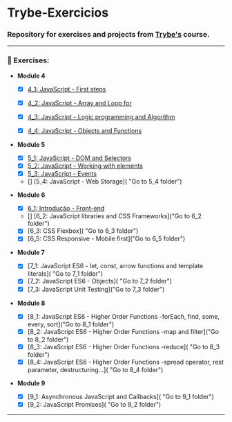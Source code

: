 # Trybe-Exercicios

### Repository for exercises and projects from [Trybe's](https://www.betrybe.com/ "Trybe home page") course.

----

### :book: Exercises:

  * __Module 4__
    - [x] [4_1: JavaScript - First steps](https://github.com/Matheuscara/Trybe-Exercicios/tree/master/4_1 "Go to 4_1 folder")
    - [x] [4_2: JavaScript - Array and Loop for](https://github.com/Matheuscara/Trybe-Exercicios/tree/master/4_2 "Go to 4_2 folder")
    - [x] [4_3: JavaScript - Logic programming and Algorithm](https://github.com/Matheuscara/Trybe-Exercicios/tree/master/4_3 "Go to 4_3 folder")
    - [x] [4_4: JavaScript - Objects and Functions](https://github.com/Matheuscara/Trybe-Exercicios/tree/master/4_4 "Go to 4_4 folder")


 * __Module 5__
      - [x] [5_1: JavaScript - DOM and Selectors](https://github.com/Matheuscara/Trybe-Exercicios/tree/master/5_1 "Go to 5_1 folder")
      - [x] [5_2: JavaScript - Working with elements](https://github.com/Matheuscara/Trybe-Exercicios/tree/master/5_2 "Go to 5_2 folder")
      - [x] [5_3: JavaScript - Events](https://github.com/Matheuscara/Trybe-Exercicios/tree/master/5_3 "Go to 5_3 folder")
      - [] [5_4: JavaScript - Web Storage]( "Go to 5_4 folder")
    
* __Module 6__
    - [x] [6_1: Introdução - Front-end](https://github.com/Matheuscara/Trybe-Exercicios/tree/master/6_1 "Go to 6_1 folder")
    - [] [6_2: JavaScript libraries and CSS Frameworks]("Go to 6_2 folder")
    - [x] [6_3: CSS Flexbox]( "Go to 6_3 folder")
    - [x] [6_5: CSS Responsive - Mobile first]("Go to 6_5 folder")
 
* __Module 7__
    - [x] [7_1: JavaScript ES6 - let, const, arrow functions and template literals]( "Go to 7_1 folder")
    - [x] [7_2: JavaScript ES6 - Objects]( "Go to 7_2 folder")
    - [x] [7_3: JavaScript Unit Testing]("Go to 7_3 folder")

* __Module 8__
    - [x] [8_1: JavaScript ES6 - Higher Order Functions -forEach, find, some, every, sort]("Go to 8_1 folder")
    - [X] [8_2: JavaScript ES6 - Higher Order Functions -map and filter]("Go to 8_2 folder")
    - [X] [8_3: JavaScript ES6 - Higher Order Functions -reduce]( "Go to 8_3 folder")
    - [X] [8_4: JavaScript ES6 - Higher Order Functions -spread operator, rest parameter, destructuring...]( "Go to 8_4 folder")

* __Module 9__
    - [x] [9_1: Asynchronous JavaScript and Callbacks]( "Go to 9_1 folder")
    - [x] [9_2: JavaScript Promises]( "Go to 9_2 folder")

----
